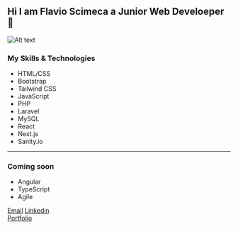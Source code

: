 ## Hi I am Flavio Scimeca  a Junior Web Develoeper 👋

<img title="a title" alt="Alt text" src="https://encrypted-tbn0.gstatic.com/images?q=tbn:ANd9GcQIME_-CjCcrf8LNfXj4Va0S92sy9FGypkeuA&usqp=CAU">

### My Skills & Technologies

- HTML/CSS  
- Bootstrap  
- Tailwind CSS
- JavaScript  
- PHP  
- Laravel   
- MySQL   
- React   
- Next.js   
- Sanity.io    

<hr>

### Coming soon
- Angular   
- TypeScript  
- Agile

<a href="mailto:flavioscimeca3@gmail.com">Email</a>
[Linkedin](https://www.linkedin.com/in/flavioscimeca1/)  
[Portfolio](https://portfolio-artc0ra8j-flavioscimeca.vercel.app/)
